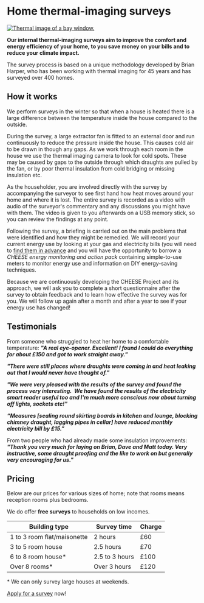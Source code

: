 
# Home thermal-imaging surveys

<div class="pull-right">
  <a href="javascript:void(0)" class="pop">
    <img src="{{'static/images/thermal13.jpg'|thumbnail('180x180')}}"
         alt="Thermal image of a bay window.">
  </a>
</div>

**Our internal thermal-imaging surveys aim to improve the comfort and energy
efficiency of your home, to you save money on your bills and to reduce your
climate impact.**

The survey process is based on a unique methodology developed by Brian Harper,
who has been working with thermal imaging for 45 years and has surveyed over
400 homes.

<!--The method involves heating the house to 10 degrees above ambient
temperature, reducing the indoor pressure and locating incoming cold draughts,
inadequate insulation, poor construction, etc.

The householder observes the survey and is informed of any energy-loss
problems as they are revealed. The survey is also filmed, capturing the
live thermal images and commentary from the surveyor, to provide to the
householder for future reference.-->

## How it works

We perform surveys in the winter so that when a house is heated there is a
large difference between the temperature inside the house compared to the
outside.

During the survey, a large extractor fan is fitted to an external door and run
continuously to reduce the pressure inside the house. This causes cold air to
be drawn in though any gaps. As we work through each room in the house we use
the thermal imaging camera to look for cold spots. These may be caused by gaps
to the outside through which draughts are pulled by the fan, or by poor thermal
insulation from cold bridging or missing insulation etc.

As the householder, you are involved directly with the survey by accompanying
the surveyor to see first hand how heat moves around your home and where it is
lost.  The entire survey is recorded as a video with audio of the surveyor's
commentary and any discussions you might have with them. The video is given to
you afterwards on a USB memory stick, so you can review the findings at any
point.

Following the survey, a briefing is carried out on the main problems that were
identified and how they might be remedied. We will record your current energy
use by looking at your gas and electricity bills (you will need to [find them
in advance](/pre-survey-guide#preparation) and you will have the opportunity to
borrow a *CHEESE energy monitoring and action pack* containing simple-to-use
meters to monitor energy use and information on DIY energy-saving techniques.

Because we are continuously developing the CHEESE Project and its approach, we
will ask you to complete a short questionnaire after the survey to obtain
feedback and to learn how effective the survey was for you. We will follow up
again after a month and after a year to see if your energy use has changed!

## Testimonials

From someone who struggled to heat her home to a comfortable temperature:
***"A real eye-opener. Excellent! I found I could do everything for
about £150 and got to work straight away."***

***"There were still places where draughts were coming in and heat
leaking out that I would never have thought of."***

***"We were very pleased with the results of the survey and found the process
very interesting.  We have found the results of the electricity smart reader
useful too and I'm much more conscious now about turning off lights, sockets
etc!"***

***“Measures [sealing round skirting boards in kitchen and lounge, blocking
chimney draught, lagging pipes in cellar] have reduced monthly electricity bill
by £15.”***

From two people who had already made some insulation improvements: ***"Thank
you very much for laying on Brian, Dave and Matt today. Very instructive, some
draught proofing and the like to work on but generally very encouraging for
us."***

<a name="pricing"></a>
## Pricing

Below are our prices for various sizes of home; note that rooms means
reception rooms plus bedrooms.

We do offer **free surveys** to households on low incomes.

<table class="table">
  <thead>
    <tr>
      <th>Building type</th>
      <th>Survey time</th>
      <th>Charge</th>
    </tr>
  </thead>
  <tbody>
    <tr>
      <td>1 to 3 room flat/maisonette</td>
      <td>2 hours</td>
      <td>&pound;60</td>
    </tr>
    <tr>
      <td>3 to 5 room house</td>
      <td>2.5 hours</td>
      <td>&pound;70</td>
    </tr>
    <tr>
      <td>6 to 8 room house*</td>
      <td>2.5 to 3 hours</td>
      <td>&pound;100</td>
    </tr>
    <tr>
      <td>Over 8 rooms*</td>
      <td>Over 3 hours</td>
      <td>&pound;120</td>
    </tr>
  </tbody>
</table>

\* We can only survey large houses at weekends.

<div class="notice lead">
  <a href="/apply-for-a-survey">Apply for a survey</a> now!
</div>
